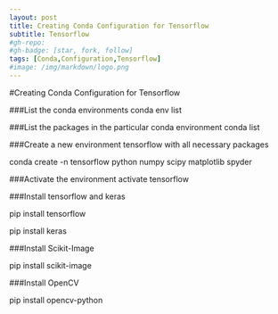 ```yaml
---
layout: post
title: Creating Conda Configuration for Tensorflow
subtitle: Tensorflow
#gh-repo:
#gh-badge: [star, fork, follow]
tags: [Conda,Configuration,Tensorflow]
#image: /img/markdown/logo.png
---
```

#Creating Conda Configuration for Tensorflow

###List the conda environments
conda env list

###List the packages in the particular conda environment
conda list  

###Create a new environment tensorflow with all necessary packages

conda create -n tensorflow python numpy scipy matplotlib spyder

###Activate the environment
activate tensorflow

###Install tensorflow and keras

pip install tensorflow

pip install keras

###Install Scikit-Image

pip install scikit-image

###Install OpenCV

pip install opencv-python
